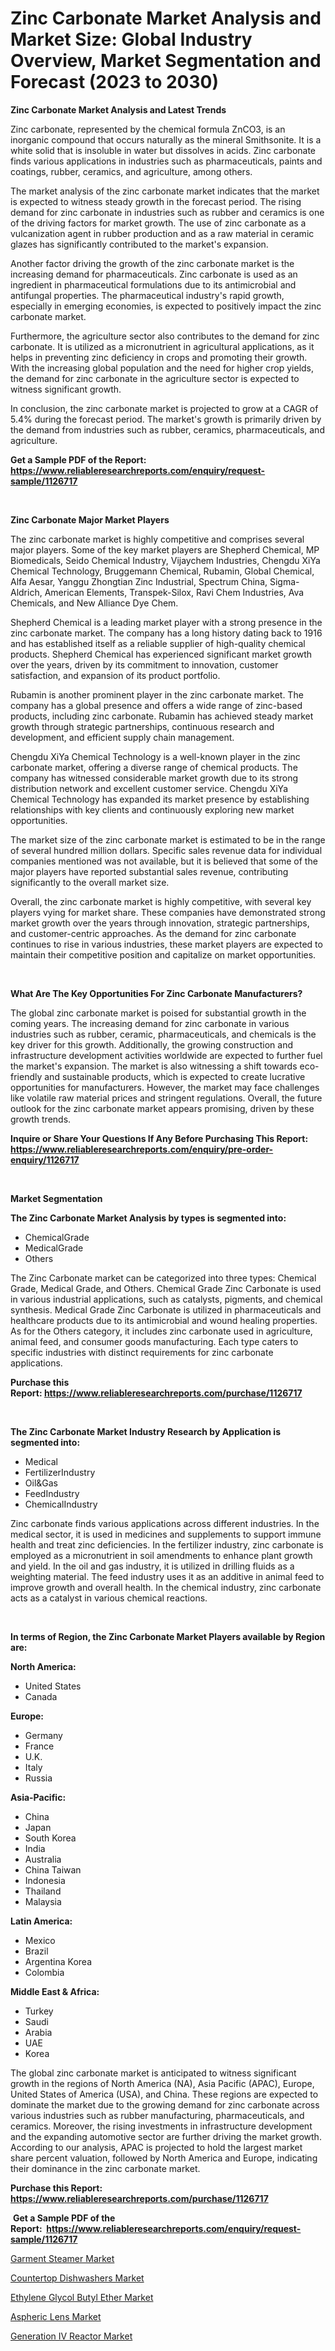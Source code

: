 <p><h1>Zinc Carbonate Market Analysis and Market Size: Global Industry Overview, Market Segmentation and Forecast (2023 to 2030)</h1></p><p><strong>Zinc Carbonate Market Analysis and Latest Trends</strong></p>
<p><p>Zinc carbonate, represented by the chemical formula ZnCO3, is an inorganic compound that occurs naturally as the mineral Smithsonite. It is a white solid that is insoluble in water but dissolves in acids. Zinc carbonate finds various applications in industries such as pharmaceuticals, paints and coatings, rubber, ceramics, and agriculture, among others.</p><p>The market analysis of the zinc carbonate market indicates that the market is expected to witness steady growth in the forecast period. The rising demand for zinc carbonate in industries such as rubber and ceramics is one of the driving factors for market growth. The use of zinc carbonate as a vulcanization agent in rubber production and as a raw material in ceramic glazes has significantly contributed to the market's expansion.</p><p>Another factor driving the growth of the zinc carbonate market is the increasing demand for pharmaceuticals. Zinc carbonate is used as an ingredient in pharmaceutical formulations due to its antimicrobial and antifungal properties. The pharmaceutical industry's rapid growth, especially in emerging economies, is expected to positively impact the zinc carbonate market.</p><p>Furthermore, the agriculture sector also contributes to the demand for zinc carbonate. It is utilized as a micronutrient in agricultural applications, as it helps in preventing zinc deficiency in crops and promoting their growth. With the increasing global population and the need for higher crop yields, the demand for zinc carbonate in the agriculture sector is expected to witness significant growth.</p><p>In conclusion, the zinc carbonate market is projected to grow at a CAGR of 5.4% during the forecast period. The market's growth is primarily driven by the demand from industries such as rubber, ceramics, pharmaceuticals, and agriculture.</p></p>
<p><strong>Get a Sample PDF of the Report:&nbsp; <a href="https://www.reliableresearchreports.com/enquiry/request-sample/1126717">https://www.reliableresearchreports.com/enquiry/request-sample/1126717</a></strong></p>
<p>&nbsp;</p>
<p><strong>Zinc Carbonate Major Market Players</strong></p>
<p><p>The zinc carbonate market is highly competitive and comprises several major players. Some of the key market players are Shepherd Chemical, MP Biomedicals, Seido Chemical Industry, Vijaychem Industries, Chengdu XiYa Chemical Technology, Bruggemann Chemical, Rubamin, Global Chemical, Alfa Aesar, Yanggu Zhongtian Zinc Industrial, Spectrum China, Sigma-Aldrich, American Elements, Transpek-Silox, Ravi Chem Industries, Ava Chemicals, and New Alliance Dye Chem.</p><p>Shepherd Chemical is a leading market player with a strong presence in the zinc carbonate market. The company has a long history dating back to 1916 and has established itself as a reliable supplier of high-quality chemical products. Shepherd Chemical has experienced significant market growth over the years, driven by its commitment to innovation, customer satisfaction, and expansion of its product portfolio.</p><p>Rubamin is another prominent player in the zinc carbonate market. The company has a global presence and offers a wide range of zinc-based products, including zinc carbonate. Rubamin has achieved steady market growth through strategic partnerships, continuous research and development, and efficient supply chain management.</p><p>Chengdu XiYa Chemical Technology is a well-known player in the zinc carbonate market, offering a diverse range of chemical products. The company has witnessed considerable market growth due to its strong distribution network and excellent customer service. Chengdu XiYa Chemical Technology has expanded its market presence by establishing relationships with key clients and continuously exploring new market opportunities.</p><p>The market size of the zinc carbonate market is estimated to be in the range of several hundred million dollars. Specific sales revenue data for individual companies mentioned was not available, but it is believed that some of the major players have reported substantial sales revenue, contributing significantly to the overall market size.</p><p>Overall, the zinc carbonate market is highly competitive, with several key players vying for market share. These companies have demonstrated strong market growth over the years through innovation, strategic partnerships, and customer-centric approaches. As the demand for zinc carbonate continues to rise in various industries, these market players are expected to maintain their competitive position and capitalize on market opportunities.</p></p>
<p>&nbsp;</p>
<p><strong>What Are The Key Opportunities For Zinc Carbonate Manufacturers?</strong></p>
<p><p>The global zinc carbonate market is poised for substantial growth in the coming years. The increasing demand for zinc carbonate in various industries such as rubber, ceramic, pharmaceuticals, and chemicals is the key driver for this growth. Additionally, the growing construction and infrastructure development activities worldwide are expected to further fuel the market's expansion. The market is also witnessing a shift towards eco-friendly and sustainable products, which is expected to create lucrative opportunities for manufacturers. However, the market may face challenges like volatile raw material prices and stringent regulations. Overall, the future outlook for the zinc carbonate market appears promising, driven by these growth trends.</p></p>
<p><strong>Inquire or Share Your Questions If Any Before Purchasing This Report: <a href="https://www.reliableresearchreports.com/enquiry/pre-order-enquiry/1126717">https://www.reliableresearchreports.com/enquiry/pre-order-enquiry/1126717</a></strong></p>
<p>&nbsp;</p>
<p><strong>Market Segmentation</strong></p>
<p><strong>The Zinc Carbonate Market Analysis by types is segmented into:</strong></p>
<p><ul><li>ChemicalGrade</li><li>MedicalGrade</li><li>Others</li></ul></p>
<p><p>The Zinc Carbonate market can be categorized into three types: Chemical Grade, Medical Grade, and Others. Chemical Grade Zinc Carbonate is used in various industrial applications, such as catalysts, pigments, and chemical synthesis. Medical Grade Zinc Carbonate is utilized in pharmaceuticals and healthcare products due to its antimicrobial and wound healing properties. As for the Others category, it includes zinc carbonate used in agriculture, animal feed, and consumer goods manufacturing. Each type caters to specific industries with distinct requirements for zinc carbonate applications.</p></p>
<p><strong>Purchase this Report:&nbsp;<a href="https://www.reliableresearchreports.com/purchase/1126717">https://www.reliableresearchreports.com/purchase/1126717</a></strong></p>
<p>&nbsp;</p>
<p><strong>The Zinc Carbonate Market Industry Research by Application is segmented into:</strong></p>
<p><ul><li>Medical</li><li>FertilizerIndustry</li><li>Oil&Gas</li><li>FeedIndustry</li><li>ChemicalIndustry</li></ul></p>
<p><p>Zinc carbonate finds various applications across different industries. In the medical sector, it is used in medicines and supplements to support immune health and treat zinc deficiencies. In the fertilizer industry, zinc carbonate is employed as a micronutrient in soil amendments to enhance plant growth and yield. In the oil and gas industry, it is utilized in drilling fluids as a weighting material. The feed industry uses it as an additive in animal feed to improve growth and overall health. In the chemical industry, zinc carbonate acts as a catalyst in various chemical reactions.</p></p>
<p>&nbsp;</p>
<p><strong>In terms of Region, the Zinc Carbonate Market Players available by Region are:</strong></p>
<p>
    <p> <strong> North America: </strong>
        <ul>
            <li>United States</li>
            <li>Canada</li>
        </ul>
        </p> 
    <p> <strong> Europe: </strong>
        <ul>
            <li>Germany</li>
            <li>France</li>
            <li>U.K.</li>
            <li>Italy</li>
            <li>Russia</li>
        </ul>
        </p> 
    <p> <strong> Asia-Pacific: </strong>
        <ul>
            <li>China</li>
            <li>Japan</li>
            <li>South Korea</li>
            <li>India</li>
            <li>Australia</li>
            <li>China Taiwan</li>
            <li>Indonesia</li>
            <li>Thailand</li>
            <li>Malaysia</li>
        </ul>
        </p> 
    <p> <strong> Latin America: </strong>
        <ul>
            <li>Mexico</li>
            <li>Brazil</li>
            <li>Argentina Korea</li>
            <li>Colombia</li>
        </ul>
        </p> 
    <p> <strong> Middle East & Africa: </strong>
        <ul>
            <li>Turkey</li>
            <li>Saudi</li>
            <li>Arabia</li>
            <li>UAE</li>
            <li>Korea</li>
        </ul>
    </p>
    </p>
<p><p>The global zinc carbonate market is anticipated to witness significant growth in the regions of North America (NA), Asia Pacific (APAC), Europe, United States of America (USA), and China. These regions are expected to dominate the market due to the growing demand for zinc carbonate across various industries such as rubber manufacturing, pharmaceuticals, and ceramics. Moreover, the rising investments in infrastructure development and the expanding automotive sector are further driving the market growth. According to our analysis, APAC is projected to hold the largest market share percent valuation, followed by North America and Europe, indicating their dominance in the zinc carbonate market.</p></p>
<p><strong>Purchase this Report: <a href="https://www.reliableresearchreports.com/purchase/1126717">https://www.reliableresearchreports.com/purchase/1126717</a></strong></p>
<p>&nbsp;<strong>Get a Sample PDF of the Report:&nbsp;&nbsp;<a href="https://www.reliableresearchreports.com/enquiry/request-sample/1126717">https://www.reliableresearchreports.com/enquiry/request-sample/1126717</a></strong></p>
<p><strong></strong></p>
<p><p><a href="https://medium.com/@mariad13206/garment-steamer-market-insight-market-trends-growth-forecasted-from-2023-to-2030-b9a540ecc53a">Garment Steamer Market</a></p><p><a href="https://medium.com/@rosm15203/countertop-dishwashers-market-size-and-market-trends-complete-industry-overview-2023-to-2030-84526ccb8285">Countertop Dishwashers Market</a></p><p><a href="https://github.com/pizolina/Market-Research-Report-List-1/blob/main/ethylene-glycol-butyl-ether-market.md">Ethylene Glycol Butyl Ether Market</a></p><p><a href="https://github.com/lbird53714/Market-Research-Report-List-1/blob/main/aspheric-lens-market.md">Aspheric Lens Market</a></p><p><a href="https://medium.com/@andem140256/generation-iv-reactor-market-share-evolution-and-market-growth-trends-2023-2030-98407254d444">Generation IV Reactor Market</a></p></p>